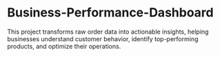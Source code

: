 # Business-Performance-Dashboard
This project transforms raw order data into actionable insights, helping businesses understand customer behavior, identify top-performing products, and optimize their operations.
